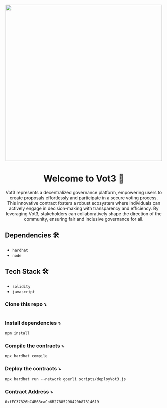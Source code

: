 <p align="center"><a href="/" target="_blank"><img src="" width="500"></a></p>
<h1 align="center">Welcome to Vot3 👋</h1>

<p align="center">Vot3 represents a decentralized governance platform, empowering users to create proposals effortlessly and participate in a secure voting process. This innovative contract fosters a robust ecosystem where individuals can actively engage in decision-making with transparency and efficiency. By leveraging Vot3, stakeholders can collaboratively shape the direction of the community, ensuring fair and inclusive governance for all.</p>

## Dependencies 🛠

- `hardhat`
- `node`

## Tech Stack 🛠

- `solidity`
- `javascript`

### Clone this repo ⤵

```cli

```

### Install dependencies ⤵

```cli
npm install
```

### Compile the contracts ⤵

```cli
npx hardhat compile
```

### Deploy the contracts ⤵

```cli
npx hardhat run --network goerli scripts/deployVot3.js

```

### Contract Address ⤵

```cli
0xfFC37826bC4B63caCb6B27885298420b87314619
```
